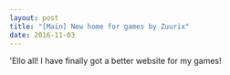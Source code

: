 ```yaml
---
layout: post
title: "[Main] New home for games by Zuurix"
date: 2016-11-03
---
```


'Ello all! I have finally got a better website for my games!
